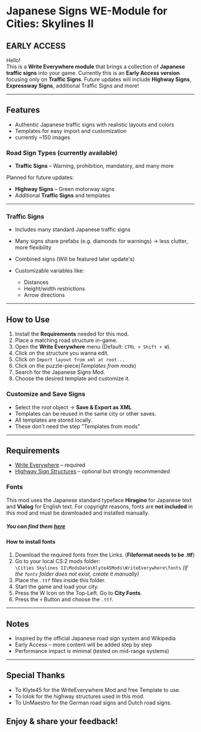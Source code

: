 # Japanese Signs WE-Module for Cities: Skylines II
## EARLY ACCESS

Hello!  
This is a **Write Everywhere module** that brings a collection of **Japanese traffic signs** into your game. 
Currently this is an **Early Access version** focusing only on **Traffic Signs**. Future updates will include **Highway Signs**, **Expressway Signs**, additional Traffic Signs and more! 

---

##  Features
- Authentic Japanese traffic signs with realistic layouts and colors
- Templates for easy import and customization
- currently ~150 images
###  Road Sign Types (currently available)
- **Traffic Signs** – Warning, prohibition, mandatory, and many more

 Planned for future updates:  
- **Highway Signs** – Green motorway signs   
- Additional **Traffic Signs** and templates 

---

###  Traffic Signs
- Includes many standard Japanese traffic signs
- Many signs share prefabs (e.g. diamonds for warnings) → less clutter, more flexibility 

- Combined signs (Will be featured later update's)
- Customizable variables like:  
  - Distances
  - Height/width restrictions
  - Arrow directions

---

##  How to Use

1. Install the **Requirements** needed for this mod.
3. Place a matching road structure in-game.  
4. Open the **Write Everywhere** menu (Default: `CTRL + Shift + W`).
4. Click on the structure you wanna edit.  
5. Click on `Import layout from xml at root...`
6. Click on the puzzle-piece(*Templates from mods*)
7. Search for the Japanese Signs Mod.
8. Choose the desired template and customize it. 

### Customize and Save Signs
- Select the root object → **Save & Export as XML**  
- Templates can be reused in the same city or other saves.  
- All templates are stored locally.
- These don't need the step "Templates from mods"

---

##  Requirements
- [Write Everywhere](https://mods.paradoxplaza.com/mods/92908/Windows) – required  
- [Highway Sign Structures](https://mods.paradoxplaza.com/mods/113261/Windows) – optional but strongly recommended  


###  Fonts

This mod uses the Japanese standard typeface **Hiragino** for Japanese text and **Vialog** for English text.
For copyright reasons, fonts are **not included** in this mod and must be downloaded and installed manually.

##### You can find them [here](https://www.maisfontes.com/vialog-lt-regular.font)  


####  How to install fonts
1. Download the required fonts from the Links. (**Fileformat needs to be .ttf**)
2. Go to your local CS:2 mods folder:  
`\Cities Skylines II\ModsData\Klyte45Mods\WriteEverywhere\fonts`
*(if the `fonts` folder does not exist, create it manually)*  
3. Place the `.ttf` files inside this folder. 
4. Start the game and load your city.  
5. Press the W Icon on the Top-Left. Go to **City Fonts**.  
6. Press the `+` Button and choose the `.ttf`.
---

##  Notes
- Inspired by the official Japanese road sign system and Wikipedia
- Early Access – more content will be added step by step  
- Performance impact is minimal (tested on mid-range systems)  

---


##  Special Thanks
- To Klyte45 for the WriteEverywhere Mod and free Template to use.
- To lolok for the highway structures used in this mod.
- To UnMaestro for the German road signs and Dutch road signs.

## Enjoy & share your feedback!  